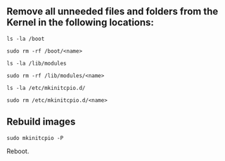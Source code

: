 ## Remove all unneeded files and folders from the Kernel in the following locations:
```
ls -la /boot
```
```
sudo rm -rf /boot/<name>
```
```
ls -la /lib/modules
```
```
sudo rm -rf /lib/modules/<name>
```
```
ls -la /etc/mkinitcpio.d/
```
```
sudo rm /etc/mkinitcpio.d/<name>
```
## Rebuild images
```
sudo mkinitcpio -P 
```

Reboot.
